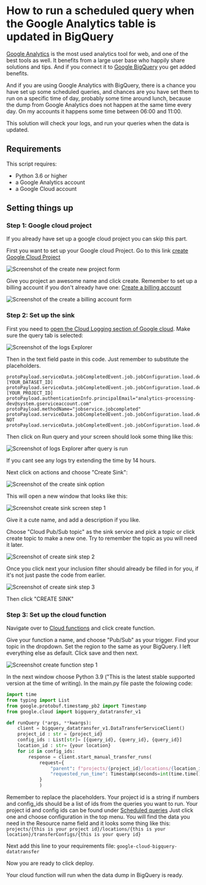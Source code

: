 # How to run a scheduled query when the Google Analytics table is updated in BigQuery

[Google Analytics](https://analytics.google.com/) is the most used analytics tool for web, and one of the best tools as well.
It benefits from a large user base who happily share solutions and tips. And if you connect it to [Google BigQuery](https://cloud.google.com/bigquery) you get added benefits.

And if you are using Google Analytics with BigQuery, there is a chance you have set up some scheduled queries, and chances are you have set them to run on a specific time of day, probably some time around lunch, because the dump from Google Analytics does not happen at the same time every day. On my accounts it happens some time between 06:00 and 11:00.

This solution will check your logs, and run your queries when the data is updated.

## Requirements

This script requires:

- Python 3.6 or higher
- a Google Analytics account
- a Google Cloud account

## Setting things up

### Step 1: Google cloud project

If you already have set up a google cloud project you can skip this part.

First you want to set up your Google cloud Project.
Go to this link [create Google Cloud Project](https://console.cloud.google.com/projectcreate)

![Screenshot of the create new project form](./gtmversioncheckerimg/Create-project.png)

Give you project an awesome name and click create.
Remember to set up a billing account if you don't already have one:
[Create a billing account](https://console.cloud.google.com/billing/create)

![Screenshot of the create a billing account form](./gtmversioncheckerimg/createbilling.png)

### Step 2: Set up the sink

First you need to [open the Cloud Logging section of Google cloud](https://console.cloud.google.com/logs).
Make sure the query tab is selected:

![Screenshot of the logs Explorer](./scheduledqueryimg/querytab.png)

Then in the text field paste in this code. Just remember to substitute the placeholders.
```
protoPayload.serviceData.jobCompletedEvent.job.jobConfiguration.load.destinationTable.datasetId=[YOUR_DATASET_ID]
protoPayload.serviceData.jobCompletedEvent.job.jobConfiguration.load.destinationTable.projectId=[YOUR_PROJECT_ID]
protoPayload.authenticationInfo.principalEmail="analytics-processing-dev@system.gserviceaccount.com"
protoPayload.methodName="jobservice.jobcompleted"
protoPayload.serviceData.jobCompletedEvent.job.jobConfiguration.load.destinationTable.tableId:"ga_sessions"
NOT protoPayload.serviceData.jobCompletedEvent.job.jobConfiguration.load.destinationTable.tableId:"ga_sessions_intraday"
```

Then click on Run query and your screen should look some thing like this:

![Screenshot of logs Explorer after query is run](./scheduledqueryimg/querry_run.png)

If you cant see any logs try extending the time by 14 hours.

Next click on actions and choose "Create Sink":


![Screenshot of the create sink option](./scheduledqueryimg/create_sink.png)

This will open a new window that looks like this:

![Screenshot create sink screen step 1](./scheduledqueryimg/create_sink-step1.png)

Give it a cute name, and add a description if you like.

Choose "Cloud Pub/Sub topic" as the sink service and pick a topic or click create topic to make a new one.
Try to remember the topic as you will need it later.

![Screenshot of create sink step 2](./scheduledqueryimg/create_sink-step2.png)

Once you click next your inclusion filter should already be filled in for you, if it's not just paste the code from earlier.

![Screenshot of create sink step 3](./scheduledqueryimg/create_sink-step3.png)

Then click "CREATE SINK"

### Step 3: Set up the cloud function

Navigate over to [Cloud functions](https://console.cloud.google.com/functions/) and click create function.

Give your function a name, and choose "Pub/Sub" as your trigger. Find your topic in the dropdown. Set the region to the same as your BigQuery.
I left everything else as default. Click save and then next.

![Screenshot create function step 1](./scheduledqueryimg/create_function1.png)

In the next window choose Python 3.9 ("This is the latest stable supported version at the time of writing).
In the main.py file paste the folowing code:
```Python
import time
from typing import List
from google.protobuf.timestamp_pb2 import Timestamp 
from google.cloud import bigquery_datatransfer_v1

def runQuery (*args, **kwargs):
    client = bigquery_datatransfer_v1.DataTransferServiceClient()
    project_id : str = {project_id}
    config_ids : List[str]= [{query_id}, {query_id}, {query_id}]
    location_id : str= {your location}
    for id in config_ids:
        response = client.start_manual_transfer_runs(
            request={
                "parent": f"projects/{project_id}/locations/{location_id}/transferConfigs/{id}",
                "requested_run_time": Timestamp(seconds=int(time.time()), nanos=0),
            }
            )
```
Remember to replace the placeholders.
Your project id is a string if numbers and config_ids should be a list of ids from the queries you want to run.
Your project id and config ids can be found under [Scheduled queries](https://console.cloud.google.com/bigquery/scheduled-queries)
Just click one and choose configuration in the top menu.
You will find the data you need in the Resource name field and it looks some thing like this: 
`projects/{this is your project id}/locations/{this is your location}/transferConfigs/{this is your query id}`

Next add this line to your requirements file:
`google-cloud-bigquery-datatransfer`


Now you are ready to click deploy.

Your cloud function will run when the data dump in BigQuery is ready.

